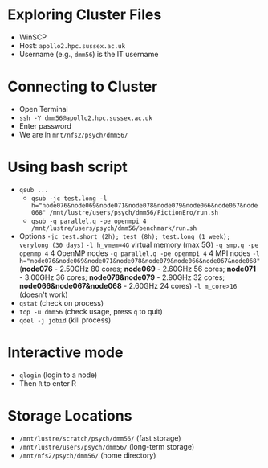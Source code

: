 
# Exploring Cluster Files

- WinSCP
- Host: `apollo2.hpc.sussex.ac.uk`
- Username (e.g., `dmm56`) is the IT username

# Connecting to Cluster

- Open Terminal
- `ssh -Y dmm56@apollo2.hpc.sussex.ac.uk`
- Enter password
- We are in `mnt/nfs2/psych/dmm56/`

# Using bash script

- `qsub ...` 
    - `qsub -jc test.long -l h="node076&node069&node071&node078&node079&node066&node067&node068" /mnt/lustre/users/psych/dmm56/FictionEro/run.sh`
    - `qsub -q parallel.q -pe openmpi 4 /mnt/lustre/users/psych/dmm56/benchmark/run.sh`
- Options
    `-jc test.short (2h); test (8h); test.long (1 week); verylong (30 days)`
    `-l h_vmem=4G` virtual memory (max 5G)
    `-q smp.q -pe openmp 4`  4 OpenMP nodes
    `-q parallel.q -pe openmpi 4`  4 MPI nodes
    `-l h="node076&node069&node071&node078&node079&node066&node067&node068"` (**node076** - 2.50GHz 80 cores; **node069** - 2.60GHz 56 cores; **node071** - 3.00GHz 36 cores; **node078&node079** - 2.90GHz 32 cores; **node066&node067&node068** - 2.60GHz 24 cores)
    `-l m_core>16` (doesn't work)
- `qstat` (check on process)
- `top -u dmm56` (check usage, press `q` to quit)
- `qdel -j jobid` (kill process) 

# Interactive mode

- `qlogin` (login to a node)
- Then `R` to enter R

# Storage Locations

- `/mnt/lustre/scratch/psych/dmm56/`  (fast storage)
- `/mnt/lustre/users/psych/dmm56/`  (long-term storage)
- `/mnt/nfs2/psych/dmm56/` (home directory)




